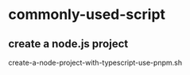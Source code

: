 # commonly-used-script

## create a node.js project
create-a-node-project-with-typescript-use-pnpm.sh